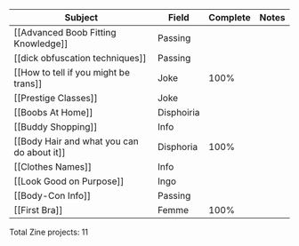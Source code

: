 
| Subject                                    | Field      | Complete | Notes |
| ------------------------------------------ | ---------- | -------- | ----- |
| [[Advanced Boob Fitting Knowledge]]        | Passing    |          |       |
| [[dick obfuscation techniques]]            | Passing    |          |       |
| [[How to tell if you might be trans]]      | Joke       | 100%     |       |
| [[Prestige Classes]]                       | Joke       |          |       |
| [[Boobs At Home]]                          | Disphoiria |          |       |
| [[Buddy Shopping]]                         | Info       |          |       |
| [[Body Hair and what you can do about it]] | Disphoria  | 100%     |       |
| [[Clothes Names]]                          | Info       |          |       |
| [[Look Good on Purpose]]                   | Ingo       |          |       |
| [[Body-Con Info]]                          | Passing    |          |       |
| [[First Bra]]                              | Femme      | 100%     |       |

Total Zine projects: 11


